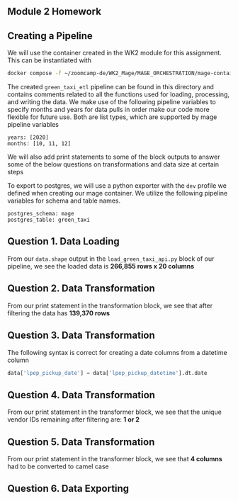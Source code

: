 ## Module 2 Homework

## Creating a Pipeline

We will use the container created in the WK2 module for this assignment. This can be instantiated with
```bash
docker compose -f ~/zoomcamp-de/WK2_Mage/MAGE_ORCHESTRATION/mage-container.yml up
```

The created `green_taxi_etl` pipeline can be found in this directory and contains comments related to all the functions used for loading, processing, and writing the data. We make use of the following pipeline variables to specify months and years for data pulls in order make our code more flexible for future use. Both are list types, which are supported by mage pipeline variables
```
years: [2020]
months: [10, 11, 12]
```

We will also add print statements to some of the block outputs to answer some of the below questions on transformations and data size at certain steps

To export to postgres, we will use a python exporter with the `dev` profile we defined when creating our mage container. We utilize the following pipeline variables for schema and table names.
```
postgres_schema: mage
postgres_table: green_taxi
```

<!-- The goal will be to construct an ETL pipeline that loads the data, performs some transformations, and writes the data to a database (and Google Cloud!).

- Create a new pipeline, call it `green_taxi_etl`
- Add a data loader block and use Pandas to read data for the final quarter of 2020 (months `10`, `11`, `12`).
  - You can use the same datatypes and date parsing methods shown in the course.
  - `BONUS`: load the final three months using a for loop and `pd.concat`
- Add a transformer block and perform the following:
  - Remove rows where the passenger count is equal to 0 _and_ the trip distance is equal to zero.
  - Create a new column `lpep_pickup_date` by converting `lpep_pickup_datetime` to a date.
  - Rename columns in Camel Case to Snake Case, e.g. `VendorID` to `vendor_id`.
  - Add three assertions:
    - `vendor_id` is one of the existing values in the column (currently)
    - `passenger_count` is greater than 0
    - `trip_distance` is greater than 0
- Using a Postgres data exporter (SQL or Python), write the dataset to a table called `green_taxi` in a schema `mage`. Replace the table if it already exists.
- Write your data as Parquet files to a bucket in GCP, partioned by `lpep_pickup_date`. Use the `pyarrow` library!
- Schedule your pipeline to run daily at 5AM UTC. -->

## Question 1. Data Loading

From our `data.shape` output in the `load_green_taxi_api.py` block of our pipeline, we see the loaded data is **266,855 rows x 20 columns**

## Question 2. Data Transformation

From our print statement in the transformation block, we see that after filtering the data has **139,370 rows**

## Question 3. Data Transformation

The following syntax is correct for creating a date columns from a datetime column
```python
data['lpep_pickup_date'] = data['lpep_pickup_datetime'].dt.date
```

## Question 4. Data Transformation

From our print statement in the transformer block, we see that the unique vendor IDs remaining after filtering are: **1 or 2**

## Question 5. Data Transformation

From our print statement in the transformer block, we see that **4 columns** had to be converted to camel case

## Question 6. Data Exporting

<!-- Once exported, how many partitions (folders) are present in Google Cloud?

* 96
* 56
* 67
* 108 -->


